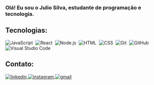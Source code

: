 ### Olá! Eu sou o Julio Silva, estudante de programação e tecnologia.

## Tecnologias:
![JavaScript](https://img.shields.io/badge/-JavaScript-05122A?style=flat&logo=javascript)&nbsp;
![React](https://img.shields.io/badge/-React-05122A?style=flat&logo=react)&nbsp;
![Node.js](https://img.shields.io/badge/-Node.js-05122A?style=flat&logo=node.js)&nbsp;
![HTML](https://img.shields.io/badge/-HTML-05122A?style=flat&logo=HTML5)&nbsp;
![CSS](https://img.shields.io/badge/-CSS-05122A?style=flat&logo=CSS3&logoColor=1572B6)&nbsp;
![Git](https://img.shields.io/badge/-Git-05122A?style=flat&logo=git)&nbsp;
![GitHub](https://img.shields.io/badge/-GitHub-05122A?style=flat&logo=github)&nbsp;
![Visual Studio Code](https://img.shields.io/badge/-Visual%20Studio%20Code-05122A?style=flat&logo=visual-studio-code&logoColor=007ACC)&nbsp;

## Contato:

<a href="https://www.linkedin.com/in/julio-silva-313a37248" target="_blank">
  <img align="center" src="https://img.shields.io/badge/-silllvajulio-05122A?style=flat&logo=linkedin" alt="linkedin"/>
</a>
<a href="https://instagram.com/silllvajulio" target="_blank">
  <img align="center" src="https://img.shields.io/badge/-silllvajulio-05122A?style=flat&logo=instagram" alt="instagram"/>
</a>
<a href = "mailto:silllvajulio@gmail.com">
  <img align="center" src="https://img.shields.io/badge/-silllvajulio-05122A?style=flat&logo=gmail" alt="gmail"/>
